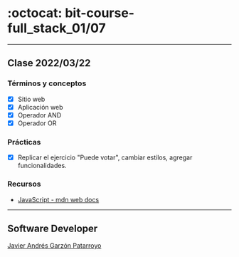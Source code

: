 # :octocat: bit-course-full_stack_01/07
- - -
## Clase 2022/03/22
### Términos y conceptos
* [x] Sitio web
* [x] Aplicación web
* [x] Operador AND
* [x] Operador OR
### Prácticas
* [x] Replicar el ejercicio "Puede votar", cambiar estilos, agregar funcionalidades.
### Recursos
* [JavaScript - mdn web docs](https://developer.mozilla.org/en-US/docs/Web/JavaScript)
- - -
## Software Developer
[Javier Andrés Garzón Patarroyo](https://javierandres.dev)
